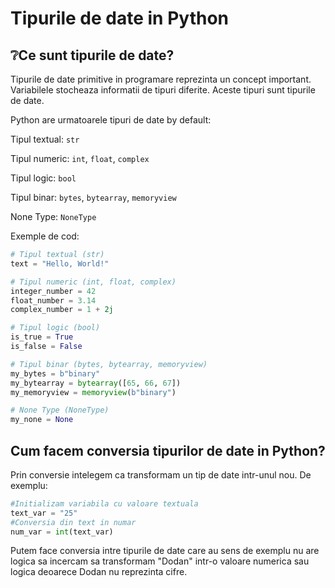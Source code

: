 # Tipurile de date in Python

## ❔Ce sunt tipurile de date?

Tipurile de date primitive in programare reprezinta un concept important.
Variabilele stocheaza informatii de tipuri diferite. Aceste tipuri sunt tipurile de date.

Python are urmatoarele tipuri de date by default:

Tipul textual: `str`

Tipul numeric: `int`, `float`, `complex`

Tipul logic: `bool`

Tipul binar: `bytes`, `bytearray`, `memoryview`

None Type: `NoneType`

Exemple de cod:

```python
# Tipul textual (str)
text = "Hello, World!"

# Tipul numeric (int, float, complex)
integer_number = 42
float_number = 3.14
complex_number = 1 + 2j

# Tipul logic (bool)
is_true = True
is_false = False

# Tipul binar (bytes, bytearray, memoryview)
my_bytes = b"binary"
my_bytearray = bytearray([65, 66, 67])
my_memoryview = memoryview(b"binary")

# None Type (NoneType)
my_none = None
```
## Cum facem conversia tipurilor de date in Python?

Prin conversie intelegem ca transformam un tip de date intr-unul nou. De exemplu:

```python
#Initializam variabila cu valoare textuala
text_var = "25"
#Conversia din text in numar
num_var = int(text_var)
```
Putem face conversia intre tipurile de date care au sens de exemplu nu are logica sa incercam sa transformam "Dodan" intr-o valoare numerica sau logica deoarece Dodan nu reprezinta cifre.
